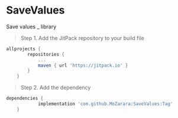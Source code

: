 # SaveValues
Save values _ library

> Step 1. Add the JitPack repository to your build file

```gradle
allprojects {
		repositories {
			...
			maven { url 'https://jitpack.io' }
		}
	}
  ```
  
> Step 2. Add the dependency

```gradle
dependencies {
	        implementation 'com.github.MoZarara:SaveValues:Tag'
	}
  ```
